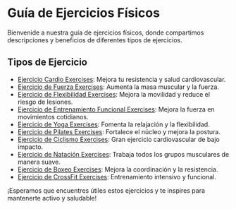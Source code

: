 # Guía de Ejercicios Físicos

Bienvenide a nuestra guía de ejercicios físicos, donde compartimos descripciones y beneficios de diferentes tipos de ejercicios.

## Tipos de Ejercicio

- [Ejercicio Cardio Exercises](ejercicios/cardioExercises.md): Mejora tu resistencia y salud cardiovascular.
- [Ejercicio de Fuerza Exercises](ejercicios/fuerzaExercises.md): Aumenta la masa muscular y la fuerza.
- [Ejercicio de Flexibilidad Exercises](ejercicios/flexibilidadExercises.md): Mejora la movilidad y reduce el riesgo de lesiones.
- [Ejercicio de Entrenamiento Funcional Exercises](ejercicios/entrenamiento_funcionalExercises.md): Mejora la fuerza en movimientos cotidianos.
- [Ejercicio de Yoga Exercises](ejercicios/yogaExercises.md): Fomenta la relajación y la flexibilidad.
- [Ejercicio de Pilates Exercises](ejercicios/pilatesExercises.md): Fortalece el núcleo y mejora la postura.
- [Ejercicio de Ciclismo Exercises](ejercicios/ciclismoExercises.md): Gran ejercicio cardiovascular de bajo impacto.
- [Ejercicio de Natación Exercises](ejercicios/natacionExercises.md): Trabaja todos los grupos musculares de manera suave.
- [Ejercicio de Boxeo Exercises](ejercicios/boxeoExercises.md): Mejora la coordinación y la resistencia.
- [Ejercicio de CrossFit Exercises](ejercicios/crossfitExercises.md): Entrenamiento intensivo y funcional.

¡Esperamos que encuentres útiles estos ejercicios y te inspires para mantenerte activo y saludable!